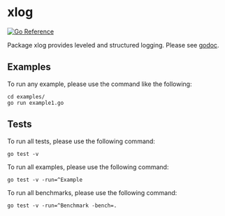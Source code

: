 # xlog

[![Go Reference](https://pkg.go.dev/badge/github.com/goinsane/xlog.svg)](https://pkg.go.dev/github.com/goinsane/xlog)

Package xlog provides leveled and structured logging.
Please see [godoc](https://pkg.go.dev/github.com/goinsane/xlog).

## Examples

To run any example, please use the command like the following:

    cd examples/
    go run example1.go

## Tests

To run all tests, please use the following command:

    go test -v

To run all examples, please use the following command:

    go test -v -run=^Example

To run all benchmarks, please use the following command:

    go test -v -run=^Benchmark -bench=.
